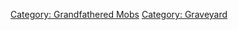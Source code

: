 [Category: Grandfathered Mobs](Category:_Grandfathered_Mobs "wikilink")
[Category: Graveyard](Category:_Graveyard "wikilink")
